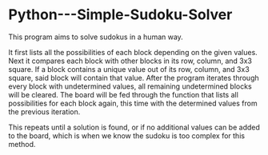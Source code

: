 # Python---Simple-Sudoku-Solver

This program aims to solve sudokus in a human way. 

It first lists all the possibilities of each block depending on the given values. Next it compares each block with other 
blocks in its row, column, and 3x3 square. If a block contains a unique value out of its row, column, and 3x3 square, 
said block will contain that value. After the program iterates through every block with undetermined values, all 
remaining undetermined blocks will be cleared. The board will be fed through the function that lists all possibilities 
for each block again, this time with the determined values from the previous iteration. 

This repeats until a solution is found, or if no additional values can be added to the
board, which is when we know the sudoku is too complex for this method. 